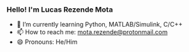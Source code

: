 ### Hello! I'm Lucas Rezende Mota

- 🌱 I’m currently learning Python, MATLAB/Simulink, C/C++
- 📫 How to reach me: mota.rezende@protonmail.com
- 😄 Pronouns: He/Him
